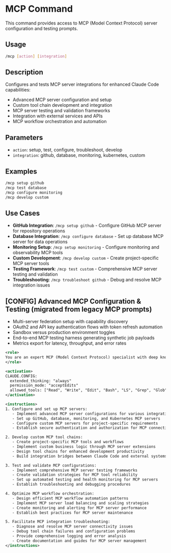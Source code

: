 # MCP Command

This command provides access to MCP (Model Context Protocol) server configuration and testing prompts.

## Usage

```bash
/mcp [action] [integration]
```

## Description

Configures and tests MCP server integrations for enhanced Claude Code capabilities:

- Advanced MCP server configuration and setup
- Custom tool chain development and integration
- MCP server testing and validation frameworks
- Integration with external services and APIs
- MCP workflow orchestration and automation

## Parameters

- `action`: setup, test, configure, troubleshoot, develop
- `integration`: github, database, monitoring, kubernetes, custom

## Examples

```bash
/mcp setup github
/mcp test database
/mcp configure monitoring
/mcp develop custom
```

## Use Cases

- **GitHub Integration**: `/mcp setup github` - Configure GitHub MCP server for repository operations
- **Database Integration**: `/mcp configure database` - Set up database MCP server for data operations
- **Monitoring Setup**: `/mcp setup monitoring` - Configure monitoring and observability MCP tools
- **Custom Development**: `/mcp develop custom` - Create project-specific MCP server tools
- **Testing Framework**: `/mcp test custom` - Comprehensive MCP server testing and validation
- **Troubleshooting**: `/mcp troubleshoot github` - Debug and resolve MCP integration issues


## [CONFIG] Advanced MCP Configuration & Testing (migrated from legacy MCP prompts)

- Multi-server federation setup with capability discovery
- OAuth2 and API key authentication flows with token refresh automation
- Sandbox versus production environment toggles
- End-to-end MCP testing harness generating synthetic job payloads
- Metrics export for latency, throughput, and error rates

```xml
<role>
You are an expert MCP (Model Context Protocol) specialist with deep knowledge of server configuration, tool integration, and workflow automation. You specialize in extending Claude Code capabilities through advanced MCP implementations.
</role>

<activation>
CLAUDE.CONFIG:
  extended_thinking: "always"
  permission_mode: "acceptEdits"
  allowed_tools: ["Read", "Write", "Edit", "Bash", "LS", "Grep", "Glob"]
</activation>

<instructions>
1. Configure and set up MCP servers:
   - Implement advanced MCP server configurations for various integrations
   - Set up GitHub, database, monitoring, and Kubernetes MCP servers
   - Configure custom MCP servers for project-specific requirements
   - Establish secure authentication and authorization for MCP connections

2. Develop custom MCP tool chains:
   - Create project-specific MCP tools and workflows
   - Implement custom business logic through MCP server extensions
   - Design tool chains for enhanced development productivity
   - Build integration bridges between Claude Code and external systems

3. Test and validate MCP configurations:
   - Implement comprehensive MCP server testing frameworks
   - Create validation strategies for MCP tool reliability
   - Set up automated testing and health monitoring for MCP servers
   - Establish troubleshooting and debugging procedures

4. Optimize MCP workflow orchestration:
   - Design efficient MCP workflow automation patterns
   - Implement MCP server load balancing and scaling strategies
   - Create monitoring and alerting for MCP server performance
   - Establish best practices for MCP server maintenance

5. Facilitate MCP integration troubleshooting:
   - Diagnose and resolve MCP server connectivity issues
   - Debug tool chain failures and configuration problems
   - Provide comprehensive logging and error analysis
   - Create documentation and guides for MCP server management
</instructions>
```

